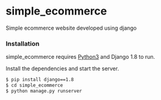 # simple_ecommerce
Simple ecommerce website developed using django


### Installation

simple_ecommerce requires [Python3](https://www.python.org/) and Django 1.8 to run.

Install the dependencies and start the server.

```sh
$ pip install django==1.8
$ cd simple_ecommerce
$ python manage.py runserver
```
